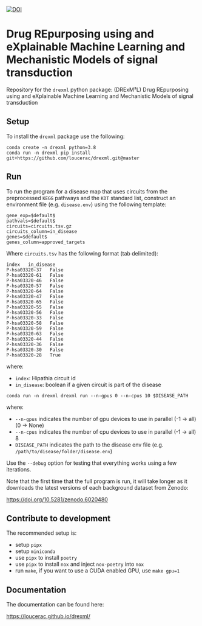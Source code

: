 [![DOI](https://zenodo.org/badge/362395439.svg)](https://zenodo.org/badge/latestdoi/362395439)

# Drug REpurposing using and eXplainable Machine Learning and Mechanistic Models of signal transduction

Repository for the `drexml` python package: (DRExM³L) Drug REpurposing using and eXplainable Machine Learning and Mechanistic Models of signal transduction 

## Setup

To install the `drexml` package use the following:

```
conda create -n drexml python=3.8
conda run -n drexml pip install git+https://github.com/loucerac/drexml.git@master
```

## Run

To run the program for a disease map that uses circuits from the preprocessed `KEGG` pathways and the `KDT` standard list, construct an environment file (e.g. `disease.env`) using the following template:

```
gene_exp=$default$
pathvals=$default$
circuits=circuits.tsv.gz
circuits_column=in_disease
genes=$default$
genes_column=approved_targets
```

Where `circuits.tsv` has the following format (tab delimited):
```
index	in_disease
P-hsa03320-37	False
P-hsa03320-61	False
P-hsa03320-46	False
P-hsa03320-57	False
P-hsa03320-64	False
P-hsa03320-47	False
P-hsa03320-65	False
P-hsa03320-55	False
P-hsa03320-56	False
P-hsa03320-33	False
P-hsa03320-58	False
P-hsa03320-59	False
P-hsa03320-63	False
P-hsa03320-44	False
P-hsa03320-36	False
P-hsa03320-30	False
P-hsa03320-28	True
```

where:
* `index`: Hipathia circuit id
* `in_disease`: boolean if a given circuit is part of the disease

```
conda run -n drexml drexml run --n-gpus 0 --n-cpus 10 $DISEASE_PATH
```

where:
* `--n-gpus` indicates the number of gpu devices to use in parallel (-1 -> all) (0 -> None)
* `--n-cpus` indicates the number of cpu devices to use in parallel (-1 -> all) 8
* `DISEASE_PATH` indicates the path to the disease env file (e.g. `/path/to/disease/folder/disease.env`)

Use the `--debug` option for testing that everything works using a few iterations.

Note that the first time that the full program is run, it will take longer as it downloads the latest versions of each background dataset from Zenodo:

https://doi.org/10.5281/zenodo.6020480

## Contribute to development

The recommended setup is:
- setup `pipx`
- setup `miniconda`
- use `pipx` to install `poetry`
- use `pipx` to install `nox` and inject `nox-poetry` into `nox`
- run `make`, if you want to use a CUDA enabled GPU, use `make gpu=1`

## Documentation
The documentation can be found here:

https://loucerac.github.io/drexml/
